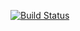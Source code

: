 [![Build Status](https://travis-ci.org/ladtech/page_magic.png)](https://travis-ci.org/ladtech/page_magic)

